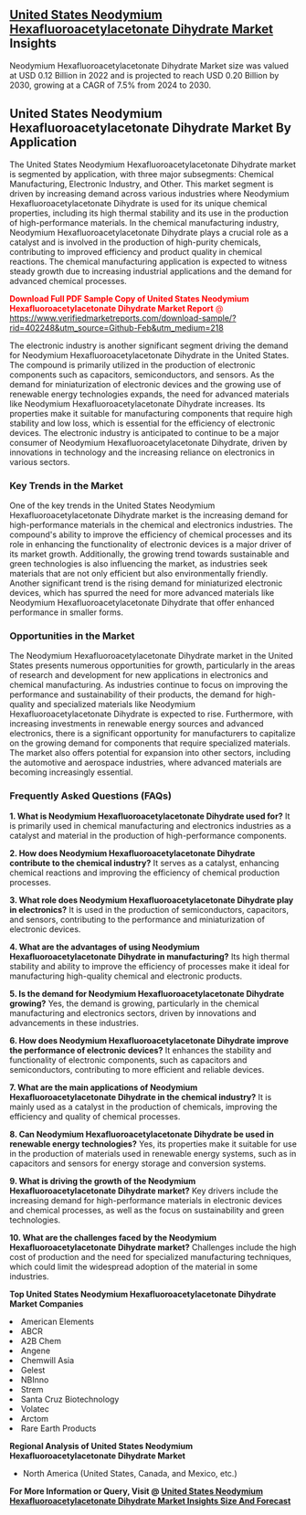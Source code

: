 <h2><a href="https://www.verifiedmarketreports.com/download-sample/?rid=402248&amp;utm_source=Github-Feb&amp;utm_medium=218" target="_blank">United States Neodymium Hexafluoroacetylacetonate Dihydrate Market</a> Insights</h2><p>Neodymium Hexafluoroacetylacetonate Dihydrate Market size was valued at USD 0.12 Billion in 2022 and is projected to reach USD 0.20 Billion by 2030, growing at a CAGR of 7.5% from 2024 to 2030.</p><p> <h2>United States Neodymium Hexafluoroacetylacetonate Dihydrate Market By Application</h2> <p>The United States Neodymium Hexafluoroacetylacetonate Dihydrate market is segmented by application, with three major subsegments: Chemical Manufacturing, Electronic Industry, and Other. This market segment is driven by increasing demand across various industries where Neodymium Hexafluoroacetylacetonate Dihydrate is used for its unique chemical properties, including its high thermal stability and its use in the production of high-performance materials. In the chemical manufacturing industry, Neodymium Hexafluoroacetylacetonate Dihydrate plays a crucial role as a catalyst and is involved in the production of high-purity chemicals, contributing to improved efficiency and product quality in chemical reactions. The chemical manufacturing application is expected to witness steady growth due to increasing industrial applications and the demand for advanced chemical processes. <p><span class=""><span style="color: #ff0000;"><strong>Download Full PDF Sample Copy of United States Neodymium Hexafluoroacetylacetonate Dihydrate Market Report</strong> @ </span><a href="https://www.verifiedmarketreports.com/download-sample/?rid=402248&amp;utm_source=Github-Feb&amp;utm_medium=218" target="_blank">https://www.verifiedmarketreports.com/download-sample/?rid=402248&amp;utm_source=Github-Feb&amp;utm_medium=218</a></span></p> The electronic industry is another significant segment driving the demand for Neodymium Hexafluoroacetylacetonate Dihydrate in the United States. The compound is primarily utilized in the production of electronic components such as capacitors, semiconductors, and sensors. As the demand for miniaturization of electronic devices and the growing use of renewable energy technologies expands, the need for advanced materials like Neodymium Hexafluoroacetylacetonate Dihydrate increases. Its properties make it suitable for manufacturing components that require high stability and low loss, which is essential for the efficiency of electronic devices. The electronic industry is anticipated to continue to be a major consumer of Neodymium Hexafluoroacetylacetonate Dihydrate, driven by innovations in technology and the increasing reliance on electronics in various sectors. <h3>Key Trends in the Market</h3> <p>One of the key trends in the United States Neodymium Hexafluoroacetylacetonate Dihydrate market is the increasing demand for high-performance materials in the chemical and electronics industries. The compound's ability to improve the efficiency of chemical processes and its role in enhancing the functionality of electronic devices is a major driver of its market growth. Additionally, the growing trend towards sustainable and green technologies is also influencing the market, as industries seek materials that are not only efficient but also environmentally friendly. Another significant trend is the rising demand for miniaturized electronic devices, which has spurred the need for more advanced materials like Neodymium Hexafluoroacetylacetonate Dihydrate that offer enhanced performance in smaller forms. <h3>Opportunities in the Market</h3> <p>The Neodymium Hexafluoroacetylacetonate Dihydrate market in the United States presents numerous opportunities for growth, particularly in the areas of research and development for new applications in electronics and chemical manufacturing. As industries continue to focus on improving the performance and sustainability of their products, the demand for high-quality and specialized materials like Neodymium Hexafluoroacetylacetonate Dihydrate is expected to rise. Furthermore, with increasing investments in renewable energy sources and advanced electronics, there is a significant opportunity for manufacturers to capitalize on the growing demand for components that require specialized materials. The market also offers potential for expansion into other sectors, including the automotive and aerospace industries, where advanced materials are becoming increasingly essential. <h3>Frequently Asked Questions (FAQs)</h3> <p><strong>1. What is Neodymium Hexafluoroacetylacetonate Dihydrate used for?</strong> It is primarily used in chemical manufacturing and electronics industries as a catalyst and material in the production of high-performance components.</p> <p><strong>2. How does Neodymium Hexafluoroacetylacetonate Dihydrate contribute to the chemical industry?</strong> It serves as a catalyst, enhancing chemical reactions and improving the efficiency of chemical production processes.</p> <p><strong>3. What role does Neodymium Hexafluoroacetylacetonate Dihydrate play in electronics?</strong> It is used in the production of semiconductors, capacitors, and sensors, contributing to the performance and miniaturization of electronic devices.</p> <p><strong>4. What are the advantages of using Neodymium Hexafluoroacetylacetonate Dihydrate in manufacturing?</strong> Its high thermal stability and ability to improve the efficiency of processes make it ideal for manufacturing high-quality chemical and electronic products.</p> <p><strong>5. Is the demand for Neodymium Hexafluoroacetylacetonate Dihydrate growing?</strong> Yes, the demand is growing, particularly in the chemical manufacturing and electronics sectors, driven by innovations and advancements in these industries.</p> <p><strong>6. How does Neodymium Hexafluoroacetylacetonate Dihydrate improve the performance of electronic devices?</strong> It enhances the stability and functionality of electronic components, such as capacitors and semiconductors, contributing to more efficient and reliable devices.</p> <p><strong>7. What are the main applications of Neodymium Hexafluoroacetylacetonate Dihydrate in the chemical industry?</strong> It is mainly used as a catalyst in the production of chemicals, improving the efficiency and quality of chemical processes.</p> <p><strong>8. Can Neodymium Hexafluoroacetylacetonate Dihydrate be used in renewable energy technologies?</strong> Yes, its properties make it suitable for use in the production of materials used in renewable energy systems, such as in capacitors and sensors for energy storage and conversion systems.</p> <p><strong>9. What is driving the growth of the Neodymium Hexafluoroacetylacetonate Dihydrate market?</strong> Key drivers include the increasing demand for high-performance materials in electronic devices and chemical processes, as well as the focus on sustainability and green technologies.</p> <p><strong>10. What are the challenges faced by the Neodymium Hexafluoroacetylacetonate Dihydrate market?</strong> Challenges include the high cost of production and the need for specialized manufacturing techniques, which could limit the widespread adoption of the material in some industries.</p> </p><p><strong>Top United States Neodymium Hexafluoroacetylacetonate Dihydrate Market Companies</strong></p><div data-test-id=""><p><li>American Elements</li><li> ABCR</li><li> A2B Chem</li><li> Angene</li><li> Chemwill Asia</li><li> Gelest</li><li> NBInno</li><li> Strem</li><li> Santa Cruz Biotechnology</li><li> Volatec</li><li> Arctom</li><li> Rare Earth Products</li></p><div><strong>Regional Analysis of&nbsp;United States Neodymium Hexafluoroacetylacetonate Dihydrate Market</strong></div><ul><li dir="ltr"><p dir="ltr">North America&nbsp;(United States, Canada, and Mexico, etc.)</p></li></ul><p><strong>For More Information or Query, Visit @&nbsp;</strong><strong><a href="https://www.verifiedmarketreports.com/product/neodymium-hexafluoroacetylacetonate-dihydrate-market/?utm_source=Github-Feb&amp;utm_medium=218" target="_blank">United States Neodymium Hexafluoroacetylacetonate Dihydrate Market Insights Size And Forecast</a></strong></p></div>
